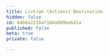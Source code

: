 ```yaml
---
title: Listrak (Actions) Destination
hidden: false
id: 64b6a221baf168a989be641a
published: false
beta: true
private: false

---
```


